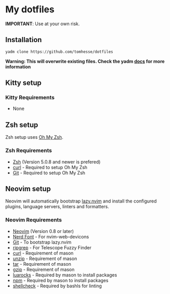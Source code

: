 # My dotfiles

**IMPORTANT**: Use at your own risk.

## Installation

`yadm clone https://github.com/tomhesse/dotfiles`

**Warning: This will overwrite existing files. Check the yadm
[docs](https://yadm.io/docs/getting_started) for more information**

## Kitty setup

### Kitty Requirements

- None

## Zsh setup

Zsh setup uses [Oh My Zsh](https://ohmyz.sh).

### Zsh Requirements

- [Zsh](https://www.zsh.org) (Version 5.0.8 and newer is prefered)
- [curl](https://curl.se) - Required to setup Oh My Zsh
- [Git](https://git-scm.com) - Required to setup Oh My Zsh

## Neovim setup

Neovim will automatically bootstrap
[lazy.nvim](https://github.com/folke/lazy.nvim) and install the configured
plugins, language servers, linters and formatters.

### Neovim Requirements

- [Neovim](https://neovim.io) (Version 0.8 or later)
- [Nerd Font](https://www.nerdfonts.com) - For nvim-web-devicons
- [Git](https://git-scm.com) - To bootstrap lazy.nvim
- [ripgrep](https://github.com/BurnSushi/ripgrep) - For Telescope Fuzzy Finder
- [curl](https://curl.se) - Requirement of mason
- [unzip](https://infozip.sourceforge.net/UnZip.html) - Requirement of mason
- [tar](https://www.gnu.org/software/tar) - Requirement of mason
- [gzip](https://www.gnu.org/software/gzip) - Requirement of mason
- [luarocks](https://luarocks.org) - Required by mason to install packages
- [npm](https://npmjs.com) - Required by mason to install packages
- [shellcheck](https://www.shellcheck.net) - Required by bashls for linting
